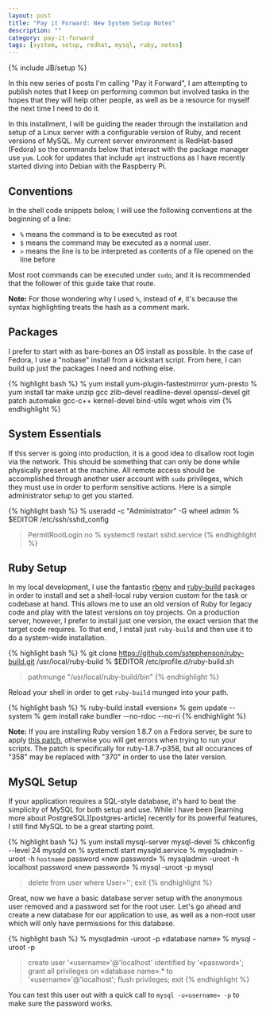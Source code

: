 ```yaml
---
layout: post
title: "Pay it Forward: New System Setup Notes"
description: ""
category: pay-it-forward
tags: [system, setup, redhat, mysql, ruby, notes]
---
```

{% include JB/setup %}

In this new series of posts I'm calling "Pay it Forward", I am attempting to publish notes that I
keep on performing common but involved tasks in the hopes that they will help other people, as well
as be a resource for myself the next time I need to do it.

In this installment, I will be guiding the reader through the installation and setup of a Linux
server with a configurable version of Ruby, and recent versions of MySQL. My current server
environment is RedHat-based (Fedora) so the commands below that interact with the package manager
use `yum`. Look for updates that include `apt` instructions as I have recently started diving into
Debian with the Raspberry Pi.

## Conventions

In the shell code snippets below, I will use the following conventions at the
beginning of a line:

* `%` means the command is to be executed as root
* `$` means the command may be executed as a normal user.
* `>` means the line is to be interpreted as contents of a file opened on the line before

Most root commands can be executed under `sudo`, and it is recommended that the follower of this
guide take that route.

**Note:** For those wondering why I used `%`, instead of `#`, it's because the syntax highlighting
treats the hash as a comment mark.

## Packages

I prefer to start with as bare-bones an OS install as possible. In the case of Fedora, I use a
"nobase" install from a kickstart script. From here, I can build up just the packages I need and
nothing else.

{% highlight bash %}
% yum install yum-plugin-fastestmirror yum-presto
% yum install tar make unzip gcc zlib-devel readline-devel openssl-devel git \
  patch automake gcc-c++ kernel-devel bind-utils wget whois vim
{% endhighlight %}

## System Essentials

If this server is going into production, it is a good idea to disallow root login via the network.
This should be something that can only be done while physically present at the machine. All remote
access should be accomplished through another user account with `sudo` privileges, which they must
use in order to perform sensitive actions. Here is a simple administrator setup to get you started.

{% highlight bash %}
% useradd -c "Administrator" -G wheel admin
% $EDITOR /etc/ssh/sshd_config
> PermitRootLogin no
% systemctl restart sshd.service
{% endhighlight %}

## Ruby Setup

In my local development, I use the fantastic [rbenv][] and [ruby-build][] packages in order to
install and set a shell-local ruby version custom for the task or codebase at hand. This allows me
to use an old version of Ruby for legacy code and play with the latest versions on toy projects. On
a production server, however, I prefer to install just one version, the exact version that the
target code requires. To that end, I install just `ruby-build` and then use it to do a system-wide
installation.

[rbenv]: https://github.com/sstephenson/rbenv
[ruby-build]: https://github.com/sstephenson/ruby-build

{% highlight bash %}
% git clone https://github.com/sstephenson/ruby-build.git /usr/local/ruby-build
% $EDITOR /etc/profile.d/ruby-build.sh
> pathmunge "/usr/local/ruby-build/bin"
{% endhighlight %}

Reload your shell in order to get `ruby-build` munged into your path.

{% highlight bash %}
% ruby-build install «version»
% gem update --system
% gem install rake bundler --no-rdoc --no-ri
{% endhighlight %}

**Note:** If you are installing Ruby version 1.8.7 on a Fedora server, be sure to apply [this
patch][ruby-patch], otherwise you will get errors when trying to run your scripts. The patch is
specifically for ruby-1.8.7-p358, but all occurances of "358" may be replaced with "370" in order to
use the later version.

[ruby-patch]: https://gist.github.com/2159108

## MySQL Setup

If your application requires a SQL-style database, it's hard to beat the simplicity of MySQL for
both setup and use. While I have been [learning more about PostgreSQL][postgres-article] recently
for its powerful features, I still find MySQL to be a great starting point.

{% highlight bash %}
% yum install mysql-server mysql-devel
% chkconfig --level 24 mysqld on
% systemctl start mysqld.service
% mysqladmin -uroot -h `hostname` password «new password»
% mysqladmin -uroot -h localhost password «new password»
% mysql -uroot -p mysql
> delete from user where User='';
> exit
{% endhighlight %}

Great, now we have a basic database server setup with the anonymous user removed and a password set
for the root user. Let's go ahead and create a new database for our application to use, as well as a
non-root user which will only have permissions for this database.

{% highlight bash %}
% mysqladmin -uroot -p «database name»
% mysql -uroot -p
> create user '«username»'@'localhost' identified by '«password»';
> grant all privileges on «database name».* to '«username»'@'localhost';
> flush privileges;
> exit
{% endhighlight %}

You can test this user out with a quick call to `mysql -u«username» -p` to make sure the password
works.
